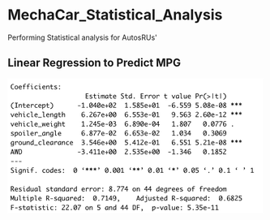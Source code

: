 # MechaCar_Statistical_Analysis
Performing Statistical analysis for AutosRUs'

## Linear Regression to Predict MPG

![Deliv1](./Resources/Deliv1.png)
